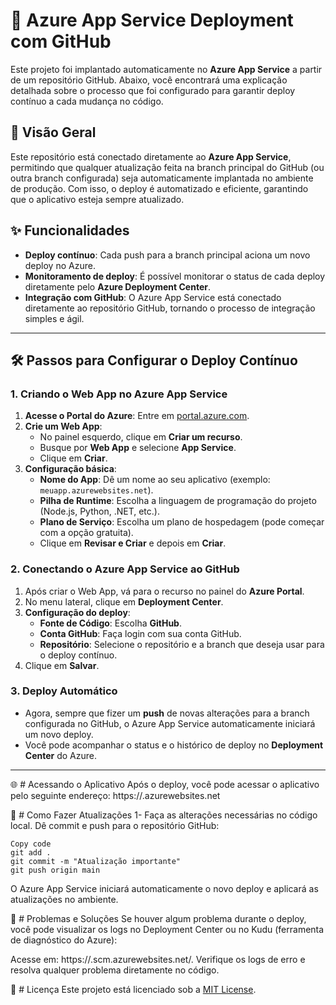 # 🚀 Azure App Service Deployment com GitHub

Este projeto foi implantado automaticamente no **Azure App Service** a partir de um repositório GitHub. Abaixo, você encontrará uma explicação detalhada sobre o processo que foi configurado para garantir deploy contínuo a cada mudança no código.

## 📝 Visão Geral

Este repositório está conectado diretamente ao **Azure App Service**, permitindo que qualquer atualização feita na branch principal do GitHub (ou outra branch configurada) seja automaticamente implantada no ambiente de produção. Com isso, o deploy é automatizado e eficiente, garantindo que o aplicativo esteja sempre atualizado.

## ✨ Funcionalidades

- **Deploy contínuo**: Cada push para a branch principal aciona um novo deploy no Azure.
- **Monitoramento de deploy**: É possível monitorar o status de cada deploy diretamente pelo **Azure Deployment Center**.
- **Integração com GitHub**: O Azure App Service está conectado diretamente ao repositório GitHub, tornando o processo de integração simples e ágil.

---

## 🛠️ Passos para Configurar o Deploy Contínuo

### 1. Criando o Web App no Azure App Service

1. **Acesse o Portal do Azure**: Entre em [portal.azure.com](https://portal.azure.com).
2. **Crie um Web App**:
   - No painel esquerdo, clique em **Criar um recurso**.
   - Busque por **Web App** e selecione **App Service**.
   - Clique em **Criar**.
3. **Configuração básica**:
   - **Nome do App**: Dê um nome ao seu aplicativo (exemplo: `meuapp.azurewebsites.net`).
   - **Pilha de Runtime**: Escolha a linguagem de programação do projeto (Node.js, Python, .NET, etc.).
   - **Plano de Serviço**: Escolha um plano de hospedagem (pode começar com a opção gratuita).
   - Clique em **Revisar e Criar** e depois em **Criar**.

### 2. Conectando o Azure App Service ao GitHub

1. Após criar o Web App, vá para o recurso no painel do **Azure Portal**.
2. No menu lateral, clique em **Deployment Center**.
3. **Configuração do deploy**:
   - **Fonte de Código**: Escolha **GitHub**.
   - **Conta GitHub**: Faça login com sua conta GitHub.
   - **Repositório**: Selecione o repositório e a branch que deseja usar para o deploy contínuo.
4. Clique em **Salvar**.

### 3. Deploy Automático

- Agora, sempre que fizer um **push** de novas alterações para a branch configurada no GitHub, o Azure App Service automaticamente iniciará um novo deploy.
- Você pode acompanhar o status e o histórico de deploy no **Deployment Center** do Azure.

---

🌐 # Acessando o Aplicativo
Após o deploy, você pode acessar o aplicativo pelo seguinte endereço:
https://<seu-app-name>.azurewebsites.net


🔧 # Como Fazer Atualizações
1- Faça as alterações necessárias no código local.
Dê commit e push para o repositório GitHub:

```
Copy code
git add .
git commit -m "Atualização importante"
git push origin main
```
O Azure App Service iniciará automaticamente o novo deploy e aplicará as atualizações no ambiente.


🛑 # Problemas e Soluções
Se houver algum problema durante o deploy, você pode visualizar os logs no Deployment Center ou no Kudu (ferramenta de diagnóstico do Azure):

Acesse em: https://<seu-app-name>.scm.azurewebsites.net/.
Verifique os logs de erro e resolva qualquer problema diretamente no código.


📜 # Licença
Este projeto está licenciado sob a [MIT License](https://github.com/git/git-scm.com/blob/main/MIT-LICENSE.txt).
